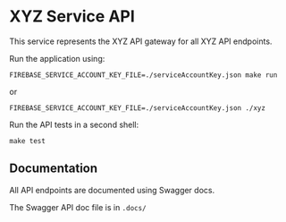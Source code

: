 # XYZ Service API

This service represents the XYZ API gateway for all XYZ API endpoints.

Run the application using:

```
FIREBASE_SERVICE_ACCOUNT_KEY_FILE=./serviceAccountKey.json make run
```

or
```
FIREBASE_SERVICE_ACCOUNT_KEY_FILE=./serviceAccountKey.json ./xyz
```

Run the API tests in a second shell:

```
make test
```

## Documentation

All API endpoints are documented using Swagger docs.

The Swagger API doc file is in `.docs/`
